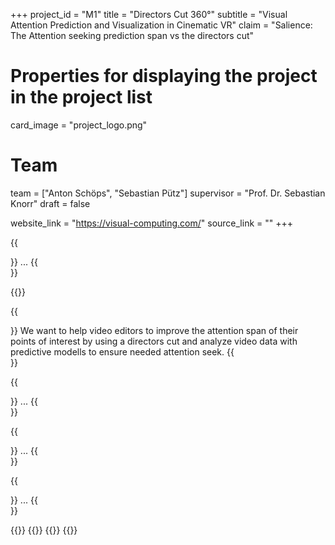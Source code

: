 +++
project_id = "M1"
title = "Directors Cut 360°"
subtitle = "Visual Attention Prediction and Visualization in Cinematic VR"
claim = "Salience: The Attention seeking prediction span vs the directors cut"

# Properties for displaying the project in the project list
card_image = "project_logo.png"

# Team
team = ["Anton Schöps", "Sebastian Pütz"]
supervisor = "Prof. Dr. Sebastian Knorr"
draft = false

website_link = "https://visual-computing.com/"
source_link = ""
+++

{{<section title="The 360° Directors Cut Viewer">}}
...
{{</section>}}

{{<image src="gui_picture.jpg" caption="" alt="">}} 

{{<section title="The Goal">}}
We want to help video editors to improve the attention span of their points of interest by using a directors cut and analyze video data with predictive modells to ensure needed attention seek.
{{</section>}}

{{<section title="The Solution">}}
...
{{</section>}}

{{<section title="Process">}}
...
{{</section>}}

{{<section title="The Team">}}
...
{{</section>}}


{{<gallery>}}
{{<team-member image="team_anton.jpg" name="Anton Schöps">}}
{{<team-member image="team_sebastian.jpg" name="Sebastian Pütz">}}
{{</gallery>}}